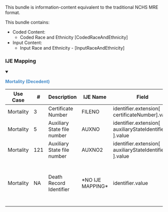   This bundle is information-content equivalent to the traditional NCHS MRE format.

  This bundle contains:
  * Coded Content:
    * Coded Race and Ethnicity [CodedRaceAndEthnicity]
  * Input Content:
    * Input Race and Ethnicity - [InputRaceAndEthnicity]
### IJE Mapping

<style>
 .context-menu {cursor: context-menu; color: #438bca;}
 .context-menu:hover {opacity: 0.5;}
</style>
<details open>

<summary>

<strong class='context-menu'> Mortality (Decedent) </strong>

</summary>
<table class='grid'>
<thead>
  <tr>
    <th style='text-align: center'><strong>Use Case</strong></th>
    <th><strong>#</strong></th>
    <th><strong>Description</strong></th>
    <th><strong>IJE Name</strong></th>
    <th><strong>Field</strong></th>
    <th><strong>Type</strong></th>
    <th><strong>Value Set/Comments</strong></th>
  </tr>
</thead>
<tbody>
<tr>
  <td style='text-align: center'>Mortality</td>
  <td>3</td>
  <td>Certificate Number</td>
  <td>FILENO</td>
  <td>identifier.extension[ certificateNumber].value</td>
  <td>string(6)</td>
  <td>-</td>
</tr>
<tr>
  <td style='text-align: center'>Mortality</td>
  <td>5</td>
  <td>Auxiliary State file number</td>
  <td>AUXNO</td>
  <td>identifier.extension[ auxiliaryStateIdentifier1 ].value</td>
  <td>string(12)</td>
  <td>-</td>
</tr>
<tr>
  <td style='text-align: center'>Mortality</td>
  <td>121</td>
  <td>Auxiliary State file number</td>
  <td>AUXNO2</td>
  <td>identifier.extension[ auxiliaryStateIdentifier2 ].value</td>
  <td>string(12)</td>
  <td>-</td>
</tr>
<tr>
  <td style='text-align: center'>Mortality</td>
  <td>NA</td>
  <td>Death Record Identifier</td>
  <td>*NO IJE MAPPING*</td>
  <td>identifier.value</td>
  <td>string(12)</td>
  <td>YYYYJJNNNNNN,  YYYY = death year JJ = jurisdiction  and NNNNNN = certificate number</td>
</tr>

</tbody>
</table>

</details>
<p></p>

